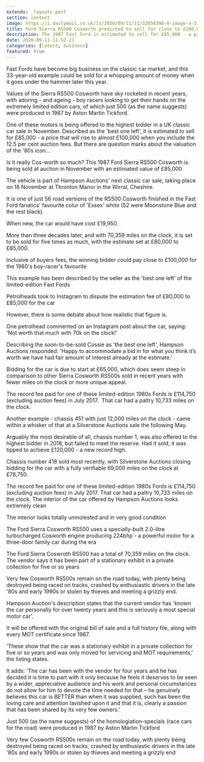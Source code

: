 ```yaml
---
extends: _layouts.post
section: content
image: https://i.dailymail.co.uk/1s/2020/09/11/11/33050398-0-image-a-5_1599820568497.jpg 
title: Ford Sierra RS500 Cosworth predicted to sell for close to £100,000 
description: The 1987 Fast Ford is estimated to sell for £85,000 - a price that will rise to almost £100,000 when you include the auction fees. But there are question marks about the valuation of the 80s icon... 
date: 2020-09-11-11-52-21 
categories: [latest, business] 
featured: true 
--- 
```

Fast Fords have become big business on the classic car market, and this 33-year-old example could be sold for a whopping amount of money when it goes under the hammer later this year.

Values of the Sierra RS500 Cosworth have sky rocketed in recent years, with adoring - and ageing - boy racers looking to get their hands on the extremely limited edition cars, of which just 500 (as the name suggests) were produced in 1987 by Aston Martin Tickford.

One of these motors is being offered to the highest bidder in a UK classic car sale in November. Described as the 'best one left', it is estimated to sell for £85,000 - a price that will rise to almost £100,000 when you include the 12.5 per cent auction fees. But there are question marks about the valuation of the '80s icon...

Is it really Cos-worth so much? This 1987 Ford Sierra RS500 Cosworth is being sold at auction in November with an estimated value of £85,000

The vehicle is part of Hampson Auctions' next classic car sale, taking place on 18 November at Thronton Manor in the Wirral, Cheshire.  

It is one of just 56 road versions of the RS500 Cosworth finished in the Fast Ford fanatics' favourite colur of 'Essex' white (52 were Moonstone Blue and the rest black).

When new, the car would have cost £19,950. 

More than three decades later, and with 70,359 miles on the clock, it is set to be sold for five times as much, with the estimate set at £80,000 to £85,000.

Inclusive of buyers fees, the winning bidder could pay close to £100,000 for the 1980's boy-racer's favourite

This example has been described by the seller as the 'best one left' of the limited-edition Fast Fords

Petrolheads took to Instagram to dispute the estimation fee of £80,000 to £85,000 for the car

However, there is some debate about how realistic that figure is.

One petrolhead commented on an Instagram post about the car, saying: 'Not worth that much with 70k on the clock!'

Describing the soon-to-be-sold Cossie as 'the best one left', Hampson Auctions responded: 'Happy to accommodate a bid in for what you think it’s worth we have had fair amount of interest already at the estimate.'

Bidding for the car is due to start at £65,000, which does seem steep in comparison to other Sierra Cosworth RS500s sold in recent years with fewer miles on the clock or more unique appeal. 

The record fee paid for one of these limited-edition 1980s Fords is £114,750 (excluding auction fees) in July 2017.  That car had a paltry 10,733 miles on the clock. 

Another example - chassis 451 with just 12,000 miles on the clock - came within a whisker of that at a Silverstone Auctions sale the following May.

Arguably the most desirable of all, chassis number 1, was also offered to the highest bidder in 2018, but failed to meet the reserve. Had it sold, it was tipped to achieve £120,000 - a new record high. 

Chassis number 418 sold most recently, with Silverstone Auctions closing bidding for the car with a fully verifiable 69,000 miles on the clock at £78,750. 

The record fee paid for one of these limited-edition 1980s Fords is £114,750 (excluding auction fees) in July 2017. That car had a paltry 10,733 miles on the clock. The interior of the car offered by Hampson Auctions looks extremely clean

The interior looks totally unmolested and in very good condition

The Ford Sierra Cosworth RS500 uses a specially-built 2.0-litre turbocharged Cosworth engine producing 224bhp - a powerful motor for a three-door family car during the era

The Ford Sierra Coswroth RS500 has a total of 70,359 miles on the clock. The vendor says it has been part of a stationary exhibit in a private collection for five or so years

Very few Cosworth RS500s remain on the road today, with plenty being destroyed being raced on tracks, crashed by enthusiastic drivers in the late '80s and early 1990s or stolen by thieves and meeting a grizzly end.

Hampson Auction's description states that the current vendor has 'known the car personally for over twenty years and this is seriously a most special motor car'.  

It will be offered with the original bill of sale and a full history file, along with every MOT certificate since 1987. 

'These show that the car was a stationary exhibit in a private collection for five or so years and was only moved for servicing and MOT requirements,' the listing states.

It adds: 'The car has been with the vendor for four years and he has decided it is time to part with it only because he feels it deserves to be seen by a wider, appreciative audience and his work and personal circumstances do not allow for him to devote the time needed for that – he genuinely believes this car is BETTER than when it was supplied, such has been the loving care and attention lavished upon it and that it is, clearly a passion that has been shared by its very few owners.' 

Just 500 (as the name suggests) of the homologiation-specials (race cars for the road) were produced in 1987 by Aston Martin Tickford

Very few Cosworth RS500s remain on the road today, with plenty being destroyed being raced on tracks, crashed by enthusiastic drivers in the late '80s and early 1990s or stolen by thieves and meeting a grizzly end

